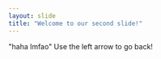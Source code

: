 ```yaml
---
layout: slide
title: "Welcome to our second slide!"
---
```

"haha lmfao"
Use the left arrow to go back!
